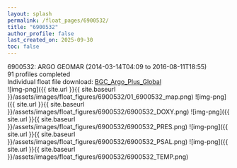 ```yaml
---
layout: splash
permalink: /float_pages/6900532/
title: "6900532"
author_profile: false
last_created_on: 2025-09-30
toc: false
---
```

 
6900532: ARGO GEOMAR (2014-03-14T04:09 to 2016-08-11T18:55)\
91 profiles completed\
Individual float file download: [BGC_Argo_Plus_Global](https://ftp.soest.hawaii.edu/bgc_argo_plus/Individual_Floats/outliers_removed/6900532_Sprof_processed.nc)\
![img-png]({{ site.url }}{{ site.baseurl }}/assets/images/float_figures/6900532/01_6900532_map.png)
![img-png]({{ site.url }}{{ site.baseurl }}/assets/images/float_figures/6900532/6900532_DOXY.png)
![img-png]({{ site.url }}{{ site.baseurl }}/assets/images/float_figures/6900532/6900532_PRES.png)
![img-png]({{ site.url }}{{ site.baseurl }}/assets/images/float_figures/6900532/6900532_PSAL.png)
![img-png]({{ site.url }}{{ site.baseurl }}/assets/images/float_figures/6900532/6900532_TEMP.png)
